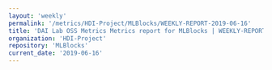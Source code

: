 ```yaml
---
layout: 'weekly'
permalink: '/metrics/HDI-Project/MLBlocks/WEEKLY-REPORT-2019-06-16'
title: 'DAI Lab OSS Metrics Metrics report for MLBlocks | WEEKLY-REPORT-2019-06-16'
organization: 'HDI-Project'
repository: 'MLBlocks'
current_date: '2019-06-16'
---
```

